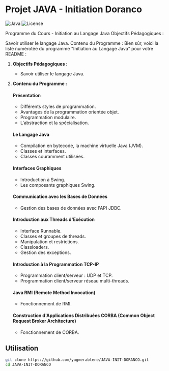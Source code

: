 # Projet JAVA - Initiation Doranco

![Java](https://img.shields.io/badge/Java-8%2B-orange)
![License](https://img.shields.io/badge/License-MIT-green)

Programme du Cours - Initiation au Langage Java
Objectifs Pédagogiques :

Savoir utiliser le langage Java.
Contenu du Programme :
Bien sûr, voici la liste numérotée du programme "Initiation au Langage Java" pour votre README :

1. **Objectifs Pédagogiques :** 
   - Savoir utiliser le langage Java.

2. **Contenu du Programme :**

   #### Présentation
   - Différents styles de programmation.
   - Avantages de la programmation orientée objet.
   - Programmation modulaire.
   - L'abstraction et la spécialisation.

   #### Le Langage Java
   - Compilation en bytecode, la machine virtuelle Java (JVM).
   - Classes et interfaces.
   - Classes couramment utilisées.

   #### Interfaces Graphiques
   - Introduction à Swing.
   - Les composants graphiques Swing.

   #### Communication avec les Bases de Données
   - Gestion des bases de données avec l'API JDBC.

   #### Introduction aux Threads d'Exécution
   - Interface Runnable.
   - Classes et groupes de threads.
   - Manipulation et restrictions.
   - Classloaders.
   - Gestion des exceptions.

   #### Introduction à la Programmation TCP-IP
   - Programmation client/serveur : UDP et TCP.
   - Programmation client/serveur réseau multi-threads.

   #### Java RMI (Remote Method Invocation)
   - Fonctionnement de RMI.

   #### Construction d'Applications Distribuées CORBA (Common Object Request Broker Architecture)
   - Fonctionnement de CORBA.
## Utilisation



```bash
git clone https://github.com/yugmerabtene/JAVA-INIT-DORANCO.git
cd JAVA-INIT-DORANCO



